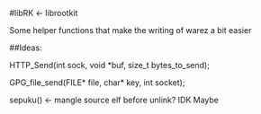 #libRK <- librootkit

Some helper functions that make the writing of warez a bit easier


##Ideas:

HTTP_Send(int sock, void *buf, size_t bytes_to_send);

GPG_file_send(FILE* file, char* key, int socket);

sepuku() <- mangle source elf before unlink? IDK Maybe
